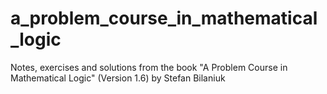 # a_problem_course_in_mathematical_logic
Notes, exercises and solutions from the book "A Problem Course in Mathematical Logic" (Version 1.6) by Stefan Bilaniuk
